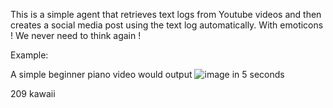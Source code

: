 This is a simple agent that retrieves text logs from Youtube videos and then creates a social media post using the text log automatically. With emoticons !
We never need to think again !

Example:

A simple beginner piano video would output
![image](https://github.com/user-attachments/assets/fccb9fee-636d-4113-beb2-6db293182578)
in 5 seconds

209 kawaii
